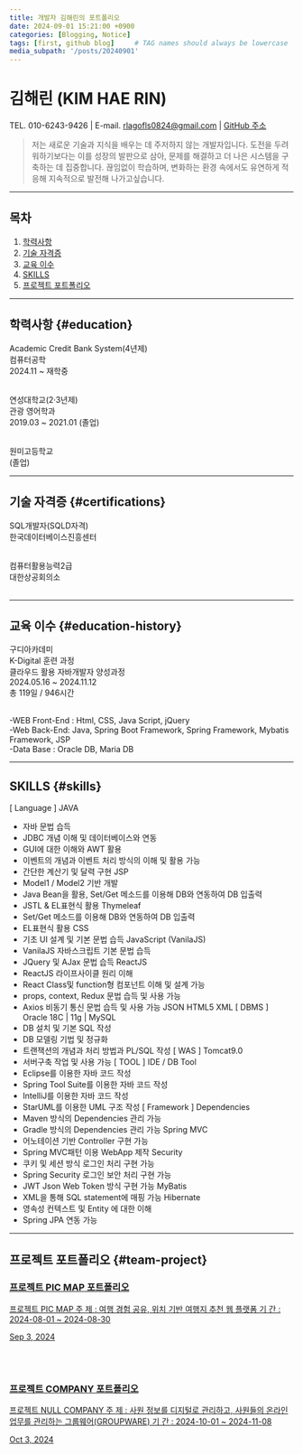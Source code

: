 ```yaml
---
title: 개발자 김해린의 포트폴리오
date: 2024-09-01 15:21:00 +0900
categories: [Blogging, Notice]
tags: [first, github blog]     # TAG names should always be lowercase
media_subpath: '/posts/20240901'
---
```


# **김해린 (KIM HAE RIN)**
TEL. 010-6243-9426  |   E-mail. rlagofls0824@gmail.com  |  [GitHub 주소](https://github.com/kimhaerinring)
<br/>
> 저는 새로운 기술과 지식을 배우는 데 주저하지 않는 개발자입니다. 도전을 두려워하기보다는 이를 성장의 발판으로 삼아, 문제를 해결하고 더 나은 시스템을 구축하는 데 집중합니다. 끊임없이 학습하며, 변화하는 환경 속에서도 유연하게 적응해 지속적으로 발전해 나가고싶습니다.





***
## **목차**

1. [학력사항](#education)
2. [기술 자격증](#certifications)
3. [교육 이수](#education-history)
4. [SKILLS](#skills)
5. [프로젝트 포트폴리오](#team-project)



***


## **학력사항** {#education}
Academic Credit Bank System(4년제) <br/>
컴퓨터공학<br/>
2024.11 ~ 재학중 <br/> <br/>               

연성대학교(2·3년제) <br/>
관광 영어학과<br/>
2019.03 ~ 2021.01 (졸업) <br/><br/>                                

원미고등학교 <br/>
(졸업)


***

## **기술 자격증** {#certifications}

SQL개발자(SQLD자격)<br/>
한국데이터베이스진흥센터<br/><br/>  

컴퓨터활용능력2급<br/>
대한상공회의소<br/><br/>


***

## **교육 이수** {#education-history}

구디아카데미<br/>
K-Digital 훈련 과정<br/>
클라우드 활용 자바개발자 양성과정<br/>
2024.05.16 ~ 2024.11.12<br/>
총 119일 / 946시간<br/><br/>

-WEB Front-End : Html, CSS, Java Script, jQuery<br/>
-Web Back-End: Java, Spring Boot Framework, Spring Framework, Mybatis Framework, JSP<br/>
-Data Base : Oracle DB, Maria DB

***
## **SKILLS** {#skills}

[ Language ]
JAVA
- 자바 문법 습득
- JDBC 개념 이해 및 데이터베이스와 연동
- GUI에 대한 이해와 AWT 활용
- 이벤트의 개념과 이벤트 처리 방식의 이해 및 활용 가능
- 간단한 계산기 및 달력 구현
JSP
- Model1 / Model2 기반 개발
- Java Bean을 활용, Set/Get 메소드를 이용해 DB와 연동하여 DB 입출력
- JSTL & EL표현식 활용
Thymeleaf
- Set/Get 메소드를 이용해 DB와 연동하여 DB 입출력
- EL표현식 활용
CSS
- 기초 UI 설계 및 기본 문법 습득
JavaScript (VanilaJS)
- VanilaJS 자바스크립트 기본 문법 습득
- JQuery 및 AJax 문법 습득
ReactJS
- ReactJS 라이프사이클 원리 이해
- React Class및 function형 컴포넌트 이해 및 설계 가능
- props, context, Redux 문법 습득 및 사용 가능
- Axios 비동기 통신 문법 습득 및 사용 가능
JSON
HTML5
XML
[ DBMS ]
Oracle 18C | 11g | MySQL
- DB 설치 및 기본 SQL 작성
- DB 모델링 기법 및 정규화
- 트랜잭션의 개념과 처리 방법과 PL/SQL 작성
[ WAS ]
Tomcat9.0
- 서버구축 작업 및 사용 가능
[ TOOL ]
IDE / DB Tool
- Eclipse를 이용한 자바 코드 작성
- Spring Tool Suite를 이용한 자바 코드 작성
- IntelliJ를 이용한 자바 코드 작성
- StarUML를 이용한 UML 구조 작성
[ Framework ]
Dependencies
- Maven 방식의 Dependencies 관리 가능
- Gradle 방식의 Dependencies 관리 가능
Spring MVC
- 어노테이션 기반 Controller 구현 가능
- Spring MVC패턴 이용 WebApp 제작
Security
- 쿠키 및 세션 방식 로그인 처리 구현 가능
- Spring Security 로그인 보안 처리 구현 가능
- JWT Json Web Token 방식 구현 가능
MyBatis
- XML을 통해 SQL statement에 매핑 가능
Hibernate
- 영속성 컨텍스트 및 Entity 에 대한 이해
- Spring JPA 연동 가능

***
## **프로젝트 포트폴리오** {#team-project}
<article class="card-wrapper card"> <a href="/posts/%ED%94%84%EB%A1%9C%EC%A0%9D%ED%8A%B8-PIC-MAP-%ED%8F%AC%ED%8A%B8%ED%8F%B4%EB%A6%AC%EC%98%A4/" class="post-preview row g-0 flex-md-row-reverse"><div class="col-md-12"><div class="card-body d-flex flex-column"><h3 class="card-title my-2 mt-md-0">프로젝트 PIC MAP 포트폴리오</h3><div class="card-text content mt-0 mb-3"><p>프로젝트 PIC MAP 주 제 : 여행 경험 공유, 위치 기반 여행지 추천 웹 플랫폼 기 간 : 2024-08-01 ~ 2024-08-30 </p></div><div class="post-meta flex-grow-1 d-flex align-items-end"><div class="me-auto"> <i class="far fa-calendar fa-fw me-1"></i> <time>Sep 3, 2024</time></div><div class="pin ms-1"> <i class="fas fa-thumbtack fa-fw"></i></div></div></div></div></a></article>

<br/><br/>

<article class="card-wrapper card"><a href="/posts/%ED%94%84%EB%A1%9C%EC%A0%9D%ED%8A%B8-COMPANY-%ED%8F%AC%ED%8A%B8%ED%8F%B4%EB%A6%AC%EC%98%A4/" class="post-preview row g-0 flex-md-row-reverse"><div class="col-md-12"><div class="col-md-12"><div class="card-body d-flex flex-column"><h3 class="card-title my-2 mt-md-0">프로젝트 COMPANY 포트폴리오</h3><div class="card-text content mt-0 mb-3"><p>프로젝트 NULL COMPANY 주 제 : 사원 정보를 디지털로 관리하고, 사원들의 온라인 업무를 관리하는 그룹웨어(GROUPWARE) 기 간 : 2024-10-01 ~ 2024-11-08 </p></div><div class="post-meta flex-grow-1 d-flex align-items-end"><div class="me-auto"> <i class="far fa-calendar fa-fw me-1"></i> <time>Oct 3, 2024</time></div><div class="pin ms-1"> <i class="fas fa-thumbtack fa-fw"></i></div></div></div></div>






